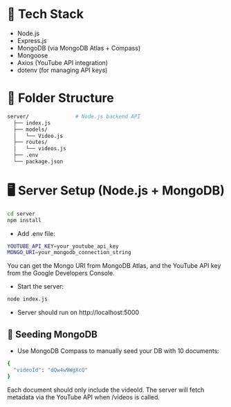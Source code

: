 # 🚀 Tech Stack

- Node.js
- Express.js
- MongoDB (via MongoDB Atlas + Compass)
- Mongoose
- Axios (YouTube API integration)
- dotenv (for managing API keys)

# 📂 Folder Structure
```bash
server/               # Node.js backend API
  ├── index.js
  ├── models/
  │   └── Video.js
  ├── routes/
  │   └── videos.js
  ├── .env
  └── package.json
```

# 🖥️ Server Setup (Node.js + MongoDB)
```bash
cd server
npm install
```

- Add .env file:
```bash
YOUTUBE_API_KEY=your_youtube_api_key
MONGO_URI=your_mongodb_connection_string
```

You can get the Mongo URI from MongoDB Atlas, and the YouTube API key from the Google Developers Console.

- Start the server:
```bash
node index.js
```

- Server should run on http://localhost:5000

## 🌱 Seeding MongoDB

- Use MongoDB Compass to manually seed your DB with 10 documents:

```bash
{
  "videoId": "dQw4w9WgXcQ"
}
```
Each document should only include the videoId. The server will fetch metadata via the YouTube API when /videos is called.
